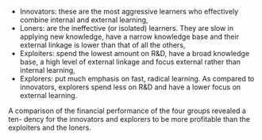 
- Innovators: these are the most aggressive learners who effectively combine internal and external learning,
- Loners: are the ineffective (or isolated) learners. They are slow in applying new knowledge, have a narrow knowledge base and their external linkage is lower than that of all the others,
- Exploiters: spend the lowest amount on R&D, have a broad knowledge base, a high level of external linkage and focus external rather than internal learning,
- Explorers: put much emphasis on fast, radical learning. As compared to innovators, explorers spend less on R&D and have a lower focus on external learning.


A comparison of the financial performance of the four groups revealed a ten- dency for the innovators and explorers to be more profitable than the exploiters and the loners.